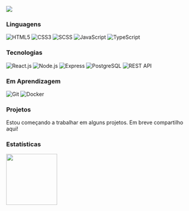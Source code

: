 
[![](https://raw.githubusercontent.com/Guimar%C3%A3esFelipe6021/Guimar%C3%A3esFelipe6021/master/profile.gif)](https://github.com/Guimar%C3%A3esFelipe6021)

### Linguagens

![HTML5](https://img.shields.io/badge/-HTML5-000?&logo=HTML5)
![CSS3](https://img.shields.io/badge/-CSS3-000?&logo=CSS3)
![SCSS](https://img.shields.io/badge/-SCSS-000?&logo=sass)
![JavaScript](https://img.shields.io/badge/-JavaScript-000?&logo=JavaScript)
![TypeScript](https://img.shields.io/badge/-TypeScript-000?&logo=TypeScript)

### Tecnologias

![React.js](https://img.shields.io/badge/-React.js-000?&logo=React)
![Node.js](https://img.shields.io/badge/-Node.js-000?&logo=node.js)
![Express](https://img.shields.io/badge/-Express-000?&logo=express)
![PostgreSQL](https://img.shields.io/badge/-PostgreSQL-000?&logo=PostgreSQL)
![REST API](https://img.shields.io/badge/-REST%20API-000?&logo=swagger)

### Em Aprendizagem

![Git](https://img.shields.io/badge/-Git-000?&logo=git)
![Docker](https://img.shields.io/badge/-Docker-000?&logo=Docker)

### Projetos

Estou começando a trabalhar em alguns projetos. Em breve compartilho aqui!

### Estatísticas

<a href="https://github.com/Guimar%C3%A3esFelipe6021"><img height="137px" src="https://github-readme-stats.vercel.app/api?username=Guimar%C3%A3esFelipe6021&hide_title=true&hide_border=true&show_icons=true&include_all_commits=true&count_private=false&theme=default" /></a>


